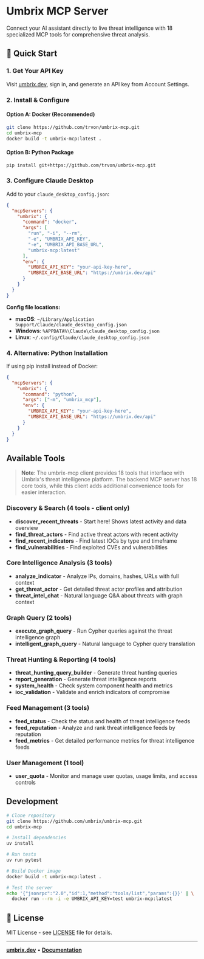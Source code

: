 # Umbrix MCP Server

Connect your AI assistant directly to live threat intelligence with 18 specialized MCP tools for comprehensive threat analysis.

## 🚀 Quick Start

### 1. Get Your API Key
Visit [umbrix.dev](https://umbrix.dev/account.html), sign in, and generate an API key from Account Settings.

### 2. Install & Configure

#### Option A: Docker (Recommended)
```bash
git clone https://github.com/trvon/umbrix-mcp.git
cd umbrix-mcp
docker build -t umbrix-mcp:latest .
```

#### Option B: Python Package
```bash
pip install git+https://github.com/trvon/umbrix-mcp.git
```

### 3. Configure Claude Desktop
Add to your `claude_desktop_config.json`:

```json
{
  "mcpServers": {
    "umbrix": {
      "command": "docker",
      "args": [
        "run", "-i", "--rm",
        "-e", "UMBRIX_API_KEY",
        "-e", "UMBRIX_API_BASE_URL", 
        "umbrix-mcp:latest"
      ],
      "env": {
        "UMBRIX_API_KEY": "your-api-key-here",
        "UMBRIX_API_BASE_URL": "https://umbrix.dev/api"
      }
    }
  }
}
```

**Config file locations:**
- **macOS**: `~/Library/Application Support/Claude/claude_desktop_config.json`
- **Windows**: `%APPDATA%\Claude\claude_desktop_config.json`
- **Linux**: `~/.config/Claude/claude_desktop_config.json`

### 4. Alternative: Python Installation
If using pip install instead of Docker:

```json
{
  "mcpServers": {
    "umbrix": {
      "command": "python",
      "args": ["-m", "umbrix_mcp"],
      "env": {
        "UMBRIX_API_KEY": "your-api-key-here",
        "UMBRIX_API_BASE_URL": "https://umbrix.dev/api"
      }
    }
  }
}
```

##  Available Tools

> **Note**: The umbrix-mcp client provides 18 tools that interface with Umbrix's threat intelligence platform. The backend MCP server has 18 core tools, while this client adds additional convenience tools for easier interaction.

### Discovery & Search (4 tools - client only)
- **discover_recent_threats** - Start here! Shows latest activity and data overview
- **find_threat_actors** - Find active threat actors with recent activity
- **find_recent_indicators** - Find latest IOCs by type and timeframe
- **find_vulnerabilities** - Find exploited CVEs and vulnerabilities

### Core Intelligence Analysis (3 tools)
- **analyze_indicator** - Analyze IPs, domains, hashes, URLs with full context
- **get_threat_actor** - Get detailed threat actor profiles and attribution
- **threat_intel_chat** - Natural language Q&A about threats with graph context

### Graph Query (2 tools)
- **execute_graph_query** - Run Cypher queries against the threat intelligence graph
- **intelligent_graph_query** - Natural language to Cypher query translation

### Threat Hunting & Reporting (4 tools)
- **threat_hunting_query_builder** - Generate threat hunting queries
- **report_generation** - Generate threat intelligence reports
- **system_health** - Check system component health and metrics
- **ioc_validation** - Validate and enrich indicators of compromise

### Feed Management (3 tools)
- **feed_status** - Check the status and health of threat intelligence feeds
- **feed_reputation** - Analyze and rank threat intelligence feeds by reputation
- **feed_metrics** - Get detailed performance metrics for threat intelligence feeds

### User Management (1 tool)
- **user_quota** - Monitor and manage user quotas, usage limits, and access controls

##  Development

```bash
# Clone repository
git clone https://github.com/umbrix/umbrix-mcp.git
cd umbrix-mcp

# Install dependencies  
uv install

# Run tests
uv run pytest

# Build Docker image
docker build -t umbrix-mcp:latest .

# Test the server
echo '{"jsonrpc":"2.0","id":1,"method":"tools/list","params":{}}' | \
  docker run --rm -i -e UMBRIX_API_KEY=test umbrix-mcp:latest
```

## 📄 License

MIT License - see [LICENSE](LICENSE) file for details.

---

**[umbrix.dev](https://umbrix.dev)** • **[Documentation](https://umbrix.dev/docs)**
